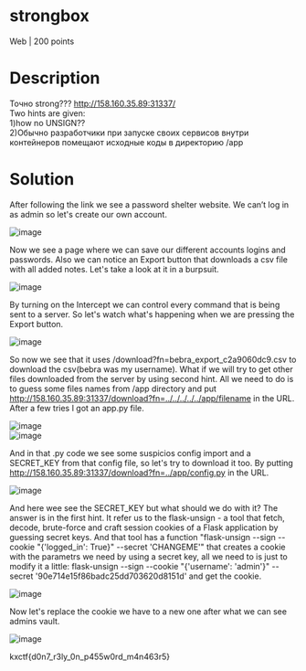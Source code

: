 # strongbox
Web | 200 points 
# Description
Точно strong??? http://158.160.35.89:31337/ <br />
Two hints are given: <br />
1)how no UNSIGN??<br />
2)Обычно разработчики при запуске своих сервисов внутри контейнеров помещают исходные коды в директорию /app
# Solution
After following the link we see a password shelter website. We can’t log in as admin so let's create our own account.

![image](https://github.com/danzyxd/CTFs/assets/144260597/9961ee62-3d6f-431f-9e17-77446c803ccd)

Now we see a page where we can save our different accounts logins and passwords. Also we can notice an Export button that downloads a csv file with all added notes. Let's take a look at it in a burpsuit.

![image](https://github.com/danzyxd/CTFs/assets/144260597/3844f3b0-02ed-43cb-8e38-3738f18488be)

By turning on the Intercept we can control every command that is being sent to a server. So let's watch what's happening when we are pressing the Export button.

![image](https://github.com/danzyxd/CTFs/assets/144260597/f8959aa5-056c-4bed-a5f6-4d65a07a9ab5)

So now we see that it uses /download?fn=bebra_export_c2a9060dc9.csv to download the csv(bebra was my username). What if we will try to get other files downloaded from the server by using second hint. All we need to do is to guess some files names from /app directory and put http://158.160.35.89:31337/download?fn=../../../../../app/filename in the URL. After a few tries I got an app.py file.

![image](https://github.com/danzyxd/CTFs/assets/144260597/717b9af2-b9c6-4b4f-814a-c4f24334b890)<br />
![image](https://github.com/danzyxd/CTFs/assets/144260597/0fe82b20-98fb-4457-93d7-651576015f0a)

And in that .py code we see some suspicios config import and a SECRET_KEY from that config file, so let's try to download it too. By putting http://158.160.35.89:31337/download?fn=../app/config.py in the URL.

![image](https://github.com/danzyxd/CTFs/assets/144260597/81e38137-45b3-4fdc-8683-c7819fc5ea9f)

And here wee see the SECRET_KEY but what should we do with it? The answer is in the first hint. It refer us to the flask-unsign - a tool that fetch, decode, brute-force and craft session cookies of a Flask application by guessing secret keys. And that tool has a function "flask-unsign --sign --cookie "{'logged_in': True}" --secret 'CHANGEME'" that creates a cookie with the parametrs we need by using a secret key, all we need to is just to modify it a little: flask-unsign --sign --cookie "{'username': 'admin'}" --secret '90e714e15f86badc25dd703620d8151d' and get the cookie.

![image](https://github.com/danzyxd/CTFs/assets/144260597/5fd41aee-3c0f-4fa2-91cb-ba699da8f8ac)

Now let's replace the cookie we have to a new one after what we can see admins vault.

![image](https://github.com/danzyxd/CTFs/assets/144260597/452a64e6-a851-46a6-9cf2-d1224758022a)

kxctf{d0n7_r3ly_0n_p455w0rd_m4n463r5}
